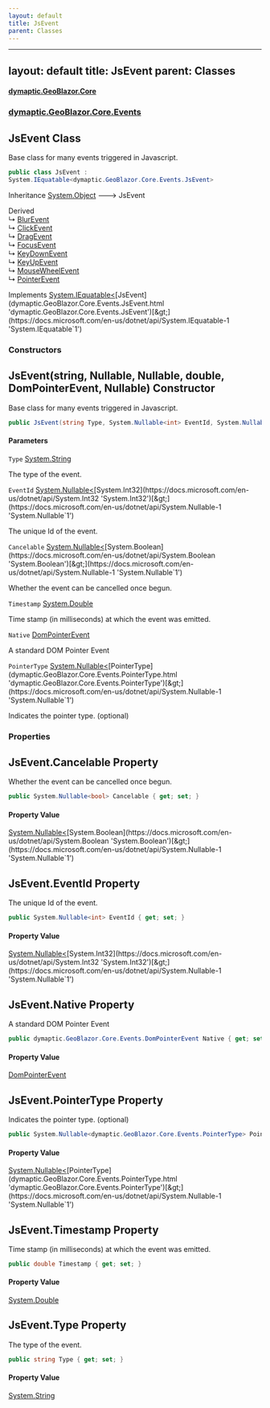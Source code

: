 ```yaml
---
layout: default
title: JsEvent
parent: Classes
---
```

---
layout: default
title: JsEvent
parent: Classes
---
#### [dymaptic.GeoBlazor.Core](index.html 'index')
### [dymaptic.GeoBlazor.Core.Events](index.html#dymaptic.GeoBlazor.Core.Events 'dymaptic.GeoBlazor.Core.Events')

## JsEvent Class

Base class for many events triggered in Javascript.

```csharp
public class JsEvent :
System.IEquatable<dymaptic.GeoBlazor.Core.Events.JsEvent>
```

Inheritance [System.Object](https://docs.microsoft.com/en-us/dotnet/api/System.Object 'System.Object') &#129106; JsEvent

Derived  
&#8627; [BlurEvent](dymaptic.GeoBlazor.Core.Events.BlurEvent.html 'dymaptic.GeoBlazor.Core.Events.BlurEvent')  
&#8627; [ClickEvent](dymaptic.GeoBlazor.Core.Events.ClickEvent.html 'dymaptic.GeoBlazor.Core.Events.ClickEvent')  
&#8627; [DragEvent](dymaptic.GeoBlazor.Core.Events.DragEvent.html 'dymaptic.GeoBlazor.Core.Events.DragEvent')  
&#8627; [FocusEvent](dymaptic.GeoBlazor.Core.Events.FocusEvent.html 'dymaptic.GeoBlazor.Core.Events.FocusEvent')  
&#8627; [KeyDownEvent](dymaptic.GeoBlazor.Core.Events.KeyDownEvent.html 'dymaptic.GeoBlazor.Core.Events.KeyDownEvent')  
&#8627; [KeyUpEvent](dymaptic.GeoBlazor.Core.Events.KeyUpEvent.html 'dymaptic.GeoBlazor.Core.Events.KeyUpEvent')  
&#8627; [MouseWheelEvent](dymaptic.GeoBlazor.Core.Events.MouseWheelEvent.html 'dymaptic.GeoBlazor.Core.Events.MouseWheelEvent')  
&#8627; [PointerEvent](dymaptic.GeoBlazor.Core.Events.PointerEvent.html 'dymaptic.GeoBlazor.Core.Events.PointerEvent')

Implements [System.IEquatable&lt;](https://docs.microsoft.com/en-us/dotnet/api/System.IEquatable-1 'System.IEquatable`1')[JsEvent](dymaptic.GeoBlazor.Core.Events.JsEvent.html 'dymaptic.GeoBlazor.Core.Events.JsEvent')[&gt;](https://docs.microsoft.com/en-us/dotnet/api/System.IEquatable-1 'System.IEquatable`1')
### Constructors

<a name='dymaptic.GeoBlazor.Core.Events.JsEvent.JsEvent(string,System.Nullable_int_,System.Nullable_bool_,double,dymaptic.GeoBlazor.Core.Events.DomPointerEvent,System.Nullable_dymaptic.GeoBlazor.Core.Events.PointerType_)'></a>

## JsEvent(string, Nullable<int>, Nullable<bool>, double, DomPointerEvent, Nullable<PointerType>) Constructor

Base class for many events triggered in Javascript.

```csharp
public JsEvent(string Type, System.Nullable<int> EventId, System.Nullable<bool> Cancelable, double Timestamp, dymaptic.GeoBlazor.Core.Events.DomPointerEvent Native, System.Nullable<dymaptic.GeoBlazor.Core.Events.PointerType> PointerType);
```
#### Parameters

<a name='dymaptic.GeoBlazor.Core.Events.JsEvent.JsEvent(string,System.Nullable_int_,System.Nullable_bool_,double,dymaptic.GeoBlazor.Core.Events.DomPointerEvent,System.Nullable_dymaptic.GeoBlazor.Core.Events.PointerType_).Type'></a>

`Type` [System.String](https://docs.microsoft.com/en-us/dotnet/api/System.String 'System.String')

The type of the event.

<a name='dymaptic.GeoBlazor.Core.Events.JsEvent.JsEvent(string,System.Nullable_int_,System.Nullable_bool_,double,dymaptic.GeoBlazor.Core.Events.DomPointerEvent,System.Nullable_dymaptic.GeoBlazor.Core.Events.PointerType_).EventId'></a>

`EventId` [System.Nullable&lt;](https://docs.microsoft.com/en-us/dotnet/api/System.Nullable-1 'System.Nullable`1')[System.Int32](https://docs.microsoft.com/en-us/dotnet/api/System.Int32 'System.Int32')[&gt;](https://docs.microsoft.com/en-us/dotnet/api/System.Nullable-1 'System.Nullable`1')

The unique Id of the event.

<a name='dymaptic.GeoBlazor.Core.Events.JsEvent.JsEvent(string,System.Nullable_int_,System.Nullable_bool_,double,dymaptic.GeoBlazor.Core.Events.DomPointerEvent,System.Nullable_dymaptic.GeoBlazor.Core.Events.PointerType_).Cancelable'></a>

`Cancelable` [System.Nullable&lt;](https://docs.microsoft.com/en-us/dotnet/api/System.Nullable-1 'System.Nullable`1')[System.Boolean](https://docs.microsoft.com/en-us/dotnet/api/System.Boolean 'System.Boolean')[&gt;](https://docs.microsoft.com/en-us/dotnet/api/System.Nullable-1 'System.Nullable`1')

Whether the event can be cancelled once begun.

<a name='dymaptic.GeoBlazor.Core.Events.JsEvent.JsEvent(string,System.Nullable_int_,System.Nullable_bool_,double,dymaptic.GeoBlazor.Core.Events.DomPointerEvent,System.Nullable_dymaptic.GeoBlazor.Core.Events.PointerType_).Timestamp'></a>

`Timestamp` [System.Double](https://docs.microsoft.com/en-us/dotnet/api/System.Double 'System.Double')

Time stamp (in milliseconds) at which the event was emitted.

<a name='dymaptic.GeoBlazor.Core.Events.JsEvent.JsEvent(string,System.Nullable_int_,System.Nullable_bool_,double,dymaptic.GeoBlazor.Core.Events.DomPointerEvent,System.Nullable_dymaptic.GeoBlazor.Core.Events.PointerType_).Native'></a>

`Native` [DomPointerEvent](dymaptic.GeoBlazor.Core.Events.DomPointerEvent.html 'dymaptic.GeoBlazor.Core.Events.DomPointerEvent')

A standard DOM Pointer Event

<a name='dymaptic.GeoBlazor.Core.Events.JsEvent.JsEvent(string,System.Nullable_int_,System.Nullable_bool_,double,dymaptic.GeoBlazor.Core.Events.DomPointerEvent,System.Nullable_dymaptic.GeoBlazor.Core.Events.PointerType_).PointerType'></a>

`PointerType` [System.Nullable&lt;](https://docs.microsoft.com/en-us/dotnet/api/System.Nullable-1 'System.Nullable`1')[PointerType](dymaptic.GeoBlazor.Core.Events.PointerType.html 'dymaptic.GeoBlazor.Core.Events.PointerType')[&gt;](https://docs.microsoft.com/en-us/dotnet/api/System.Nullable-1 'System.Nullable`1')

Indicates the pointer type. (optional)
### Properties

<a name='dymaptic.GeoBlazor.Core.Events.JsEvent.Cancelable'></a>

## JsEvent.Cancelable Property

Whether the event can be cancelled once begun.

```csharp
public System.Nullable<bool> Cancelable { get; set; }
```

#### Property Value
[System.Nullable&lt;](https://docs.microsoft.com/en-us/dotnet/api/System.Nullable-1 'System.Nullable`1')[System.Boolean](https://docs.microsoft.com/en-us/dotnet/api/System.Boolean 'System.Boolean')[&gt;](https://docs.microsoft.com/en-us/dotnet/api/System.Nullable-1 'System.Nullable`1')

<a name='dymaptic.GeoBlazor.Core.Events.JsEvent.EventId'></a>

## JsEvent.EventId Property

The unique Id of the event.

```csharp
public System.Nullable<int> EventId { get; set; }
```

#### Property Value
[System.Nullable&lt;](https://docs.microsoft.com/en-us/dotnet/api/System.Nullable-1 'System.Nullable`1')[System.Int32](https://docs.microsoft.com/en-us/dotnet/api/System.Int32 'System.Int32')[&gt;](https://docs.microsoft.com/en-us/dotnet/api/System.Nullable-1 'System.Nullable`1')

<a name='dymaptic.GeoBlazor.Core.Events.JsEvent.Native'></a>

## JsEvent.Native Property

A standard DOM Pointer Event

```csharp
public dymaptic.GeoBlazor.Core.Events.DomPointerEvent Native { get; set; }
```

#### Property Value
[DomPointerEvent](dymaptic.GeoBlazor.Core.Events.DomPointerEvent.html 'dymaptic.GeoBlazor.Core.Events.DomPointerEvent')

<a name='dymaptic.GeoBlazor.Core.Events.JsEvent.PointerType'></a>

## JsEvent.PointerType Property

Indicates the pointer type. (optional)

```csharp
public System.Nullable<dymaptic.GeoBlazor.Core.Events.PointerType> PointerType { get; set; }
```

#### Property Value
[System.Nullable&lt;](https://docs.microsoft.com/en-us/dotnet/api/System.Nullable-1 'System.Nullable`1')[PointerType](dymaptic.GeoBlazor.Core.Events.PointerType.html 'dymaptic.GeoBlazor.Core.Events.PointerType')[&gt;](https://docs.microsoft.com/en-us/dotnet/api/System.Nullable-1 'System.Nullable`1')

<a name='dymaptic.GeoBlazor.Core.Events.JsEvent.Timestamp'></a>

## JsEvent.Timestamp Property

Time stamp (in milliseconds) at which the event was emitted.

```csharp
public double Timestamp { get; set; }
```

#### Property Value
[System.Double](https://docs.microsoft.com/en-us/dotnet/api/System.Double 'System.Double')

<a name='dymaptic.GeoBlazor.Core.Events.JsEvent.Type'></a>

## JsEvent.Type Property

The type of the event.

```csharp
public string Type { get; set; }
```

#### Property Value
[System.String](https://docs.microsoft.com/en-us/dotnet/api/System.String 'System.String')

